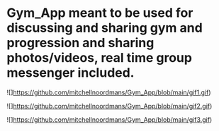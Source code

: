 # Gym_App meant to be used for discussing and sharing gym and progression and sharing photos/videos, real time group messenger included.


![]https://github.com/mitchellnoordmans/Gym_App/blob/main/gif1.gif)

![]https://github.com/mitchellnoordmans/Gym_App/blob/main/gif2.gif)

![]https://github.com/mitchellnoordmans/Gym_App/blob/main/gif3.gif)
